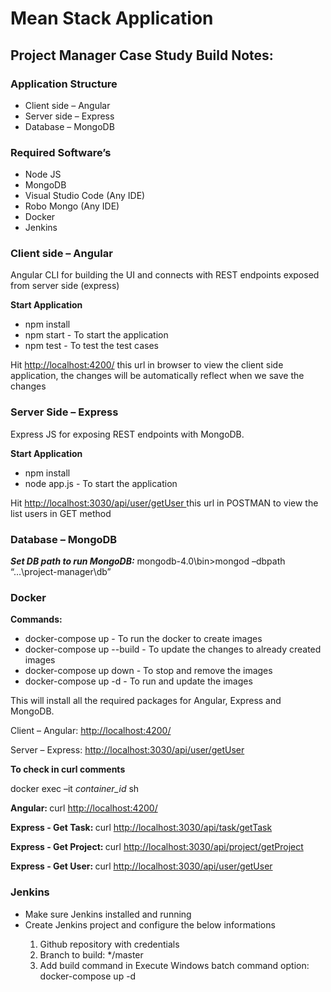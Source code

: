# Mean Stack Application
<h2>Project Manager Case Study Build Notes:</h2>
<h3>Application Structure</h3>
<ul>
	<li>Client side – Angular</li>
	<li>Server side – Express</li>
	<li>Database – MongoDB</li>
</ul>
<h3>Required Software’s</h3>
<ul>
	<li>Node JS</li>
	<li>MongoDB</li>
	<li>Visual Studio Code (Any IDE)</li>
	<li>Robo Mongo (Any IDE)</li>
	<li>Docker</li>
	<li>Jenkins</li>
</ul>
<h3>Client side – Angular</h3>
<p>Angular CLI for building the UI and connects with REST endpoints exposed from server side (express)</p>
<b>Start Application</b>
<ul>
	<li>npm install</li>
	<li>npm start - To start the application</li>
	<li>npm test - To test the test cases</li>
</ul>
<p>Hit <a href="http://localhost:4200/" target="_parent">http://localhost:4200/</a> this url in browser to view the client side application, the changes will be automatically reflect when we save the changes</p>

<h3>Server Side – Express</h3>
<p>Express JS for exposing REST endpoints with MongoDB.</p>
<b>Start Application</b>
<ul>
	<li>npm install</li>
	<li>node app.js - To start the application</li>
</ul>
<p>Hit <a href="http://localhost:3030/api/user/getUser" target="_parent">http://localhost:3030/api/user/getUser </a> this url in POSTMAN to view the list users in GET method</p>

<h3>Database – MongoDB</h3>
<p><b><i>Set DB path to run MongoDB:</b></i> mongodb-4.0\bin>mongod –dbpath “...\project-manager\db”</p>

<h3>Docker</h3>
<b>Commands:</b>
<ul>
	<li>docker-compose up - To run the docker to create images</li>
	<li>docker-compose up --build - To update the changes to already created images</li>
	<li>docker-compose up down - To stop and remove the images</li>
	<li>docker-compose up -d - To run and update the images</li>
</ul>
<p>This will install all the required packages for Angular, Express and MongoDB.</p>
<p>Client – Angular: <a href="http://localhost:4200/">http://localhost:4200/</a></p>
<p>Server – Express: <a href="http://localhost:3030/api/user/getUser ">http://localhost:3030/api/user/getUser </a></p>
<b>To check in curl comments</b>
<p>docker exec –it <i>container_id</i> sh</p>
<p><strong>Angular: </strong> curl <a href="http://localhost:4200/">http://localhost:4200/</a></p>
<p><strong>Express - Get Task: </strong> curl <a href="http://localhost:3030/api/task/getTask">http://localhost:3030/api/task/getTask</a></p>
<p><strong>Express - Get Project: </strong> curl <a href="http://localhost:3030/api/project/getProject">http://localhost:3030/api/project/getProject</a></p>
<p><strong>Express - Get User: </strong> curl <a href="http://localhost:3030/api/user/getUser">http://localhost:3030/api/user/getUser</a></p>


<h3>Jenkins</h3>
<ul>
	<li>Make sure Jenkins installed and running</li>
	<li>Create Jenkins project and configure the below informations</li>
	<ol>
		<li>Github repository with credentials</li>
		<li>Branch to build: */master</li>
		<li>Add build command in Execute Windows batch command option: docker-compose up -d</li>
	</ol>
</ul>
